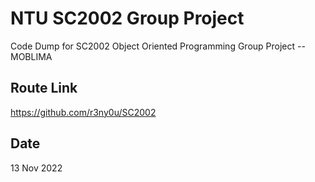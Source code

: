 # NTU SC2002 Group Project

Code Dump for SC2002 Object Oriented Programming Group Project -- MOBLIMA

## Route Link

https://github.com/r3ny0u/SC2002

## Date

13 Nov 2022
